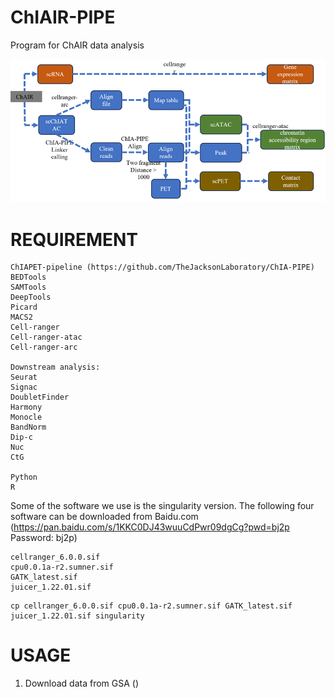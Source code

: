 # ChIAIR-PIPE
Program for ChAIR data analysis

![](img/pipeline.png)

# REQUIREMENT
```
ChIAPET-pipeline (https://github.com/TheJacksonLaboratory/ChIA-PIPE)
BEDTools
SAMTools
DeepTools
Picard
MACS2
Cell-ranger
Cell-ranger-atac
Cell-ranger-arc

Downstream analysis:
Seurat
Signac
DoubletFinder
Harmony
Monocle
BandNorm
Dip-c
Nuc
CtG

Python
R
```
Some of the software we use is the singularity version. The following four software can be downloaded from Baidu.com (https://pan.baidu.com/s/1KKC0DJ43wuuCdPwr09dgCg?pwd=bj2p   Password: bj2p)
```
cellranger_6.0.0.sif
cpu0.0.1a-r2.sumner.sif
GATK_latest.sif
juicer_1.22.01.sif
```
```
cp cellranger_6.0.0.sif cpu0.0.1a-r2.sumner.sif GATK_latest.sif juicer_1.22.01.sif singularity
```

# USAGE
1. Download data from GSA ()
```
```